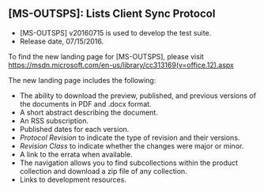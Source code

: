## [MS-OUTSPS]: Lists Client Sync Protocol
- [MS-OUTSPS] v20160715 is used to develop the test suite.
- Release date, 07/15/2016.

To find the new landing page for [MS-OUTSPS], please visit https://msdn.microsoft.com/en-us/library/cc313169(v=office.12).aspx

The new landing page includes the following:
- The ability to download the preview, published, and previous versions of the documents in PDF and .docx format.
- A short abstract describing the document.
- An RSS subscription.
- Published dates for each version.
- *Protocol Revision* to indicate the type of revision and their versions.
- *Revision Class* to indicate whether the changes were major or minor.
- A link to the errata when available.
- The navigation allows you to find subcollections within the product collection and download a zip file of any collection.
- Links to development resources.